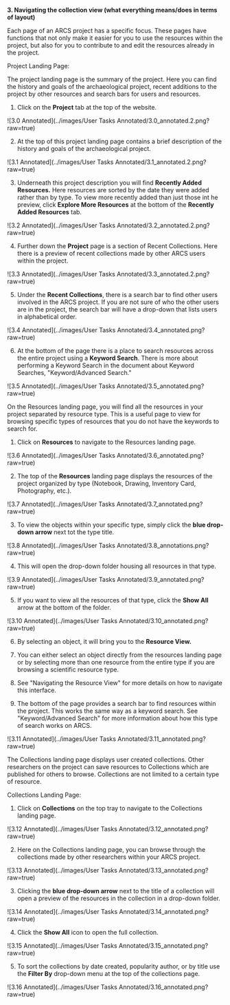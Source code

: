 **3. Navigating the collection view (what everything means/does in terms of layout)**

Each page of an ARCS project has a specific focus. These pages have functions that not only make it easier for you to use the resources within the project, but also for you to contribute to and edit the resources already in the project.

Project Landing Page:

The project landing page is the summary of the project. Here you can find the history and goals of the archaeological project, recent additions to the project by other resources and search bars for users and resources.

1. Click on the **Project** tab at the top of the website.

![3.0 Annotated](../images/User Tasks Annotated/3.0_annotated.2.png?raw=true)


2. At the top of this project landing page contains a brief description of the history and goals of the archaeological project.

![3.1 Annotated](../images/User Tasks Annotated/3.1_annotated.2.png?raw=true)


3. Underneath this project description you will find **Recently Added Resources.** Here resources are sorted by the date they were added rather than by type. To view more recently added than just those int he preview, click **Explore More Resources** at the bottom of the **Recently Added Resources** tab.

![3.2 Annotated](../images/User Tasks Annotated/3.2_annotated.2.png?raw=true)


4. Further down the **Project** page is a section of Recent Collections. Here there is a preview of recent collections made by other ARCS users within the project.

![3.3 Annotated](../images/User Tasks Annotated/3.3_annotated.2.png?raw=true)


5. Under the **Recent Collections**, there is a search bar to find other users involved in the ARCS project. If  you are not sure of who the other users are in the project, the search bar will have a drop-down that lists users in alphabetical order.

![3.4 Annotated](../images/User Tasks Annotated/3.4_annotated.png?raw=true)


6. At the bottom of the page there is a place to search resources across the entire project using a **Keyword Search**. There is more about performing a Keyword Search in the document about Keyword Searches, "Keyword/Advanced Search."

![3.5 Annotated](../images/User Tasks Annotated/3.5_annotated.png?raw=true)


On the Resources landing page, you will find all the resources in your project separated by resource type. This is a useful page to view for browsing specific types of resources that you do not have the keywords to search for.

1. Click on **Resources** to navigate to the Resources landing page.

![3.6 Annotated](../images/User Tasks Annotated/3.6_annotated.png?raw=true)


2. The top of the **Resources** landing page displays the resources of the project organized by type (Notebook, Drawing, Inventory Card, Photography, etc.).

![3.7 Annotated](../images/User Tasks Annotated/3.7_annotated.png?raw=true)


3. To view the objects within your specific type, simply click the **blue drop-down arrow** next tot the type title.

![3.8 Annotated](../images/User Tasks Annotated/3.8_annotations.png?raw=true)


4. This will open the drop-down folder housing all resources in that type.

![3.9 Annotated](../images/User Tasks Annotated/3.9_annotated.png?raw=true)


5. If you want to view all the resources of that type, click the **Show All** arrow at the bottom of the folder.

![3.10 Annotated](../images/User Tasks Annotated/3.10_annotated.png?raw=true)

6. By selecting an object, it will bring you to the **Resource View.**

7. You can either select an object directly from the resources landing page or by selecting more than one resource from the entire type if you are browsing a scientific resource type.

8. See "Navigating the Resource View" for more details on how to navigate this interface.

9. The bottom of the page provides a search bar to find resources within the project. This works the same way as a keyword search. See "Keyword/Advanced Search" for more information about how this type of search works on ARCS.

![3.11 Annotated](../images/User Tasks Annotated/3.11_annotated.png?raw=true)


The Collections landing page displays user created collections. Other researchers on the project can save resources to Collections which are published for others to browse. Collections are not limited to a certain type of resource.

Collections Landing Page:
1. Click on **Collections** on the top tray to navigate to the Collections landing page.

![3.12 Annotated](../images/User Tasks Annotated/3.12_annotated.png?raw=true)


2. Here on the Collections landing page, you can browse through the collections made by other researchers within your ARCS project.

![3.13 Annotated](../images/User Tasks Annotated/3.13_annotated.png?raw=true)


3. Clicking the **blue drop-down arrow** next to the title of a collection will open a preview of the resources in the collection in a drop-down folder.

![3.14 Annotated](../images/User Tasks Annotated/3.14_annotated.png?raw=true)


4. Click the **Show All** icon to open the full collection.

![3.15 Annotated](../images/User Tasks Annotated/3.15_annotated.png?raw=true)


5. To sort the collections by date created, popularity author, or by title use the **Filter By** drop-down menu at the top of the collections page.

![3.16 Annotated](../images/User Tasks Annotated/3.16_annotated.png?raw=true)
